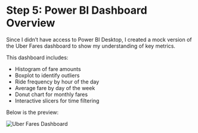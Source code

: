 # Step 5: Power BI Dashboard Overview

Since I didn’t have access to Power BI Desktop, I created a mock version of the Uber Fares dashboard to show my understanding of key metrics.

This dashboard includes:
- Histogram of fare amounts
- Boxplot to identify outliers
- Ride frequency by hour of the day
- Average fare by day of the week
- Donut chart for monthly fares
- Interactive slicers for time filtering

Below is the preview:

![Uber Fares Dashboard](images/uber_fares_dashboard.png)
